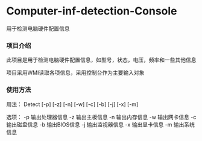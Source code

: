 # Computer-inf-detection-Console
用于检测电脑硬件配置信息

### 项目介绍

此项目是用于检测电脑硬件配置信息，如型号，状态，电压，频率和一些其他信息

项目采用WMI读取各项信息，采用控制台作为主要输入对象

### 使用方法

用法：    Detect [-p] [-z] [-n] [-w] [-c] [-b] [-j] [-x] [-m]



选项：    -p      输出处理器信息
          -z      输出主板信息
          -n      输出内存信息
          -w      输出网卡信息
          -c      输出磁盘信息
          -b      输出BIOS信息
          -j      输出监视器信息
          -x      输出显卡信息
          -m      输出系统信息
